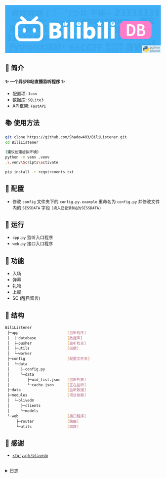 <div align="center">
<a href="https://github.com/Shadow403/BiliListener">
  <img src="./image/logo.png"alt="LOGO">
</a>
</div>

## 📖 简介
#### ✨ 一个异步B站直播监听程序 ✨
- 配置项: `Json`
- 数据库: `SQLite3`
- API框架: `FastAPI`

## 📚 使用方法
```bash
git clone https://github.com/Shadow403/BiliListener.git
cd BiliListener
```
```bash
(建议创建虚拟环境)
python -m venv .venv
.\.venv\Scripts\activate
```
```bash
pip install -r requirements.txt
```

## 📝 配置
- 修改 `config` 文件夹下的 `config.py.example` 重命名为 `config.py` 并修改文件内的 `SESSDATA` 字段 `(填入已登录B站的SESSDATA)`

## 📌 运行
- `app.py` 监听入口程序
- `web.py` 接口入口程序

## 🎯 功能
- 入场
- 弹幕
- 礼物
- 上舰
- SC (醒目留言)

## 🧱 结构
```bash
BiliListener
 ├─app                      [监听程序]
 │  ├─database              [数据库]
 │  ├─pusher                [监听检查]
 │  ├─utils                 [函数]
 │  └─worker
 ├─config                   [配置文件夹]
 │  └─data
 │     ├─config.py
 │     └─data
 │        ├─uid_list.json   [监听列表]
 │        └─cache.json      [正在监听]
 ├─data                     [监听数据]
 ├─modules                  [项目依赖]
 │  └─blivedm
 │     ├─clients
 │     └─models
 └─web                      [接口程序]
     ├─router               [路由]
     └─utils                [函数]
```

## 💖 感谢
- [`xfgryujk/blivedm`](https://github.com/xfgryujk/blivedm)


<br>

<details>
<summary> 日志 </summary>

- `v0.1.0` 🎉 创世提交
- `v0.1.1` 🧱 监听异步支持
- `v0.1.2` ⚡ 接口优化
- `v0.1.3` ⚡ `ws` 断线重连后记录的数据恢复 | 添加 `ws` `LIKE_V3_UPDATE`
